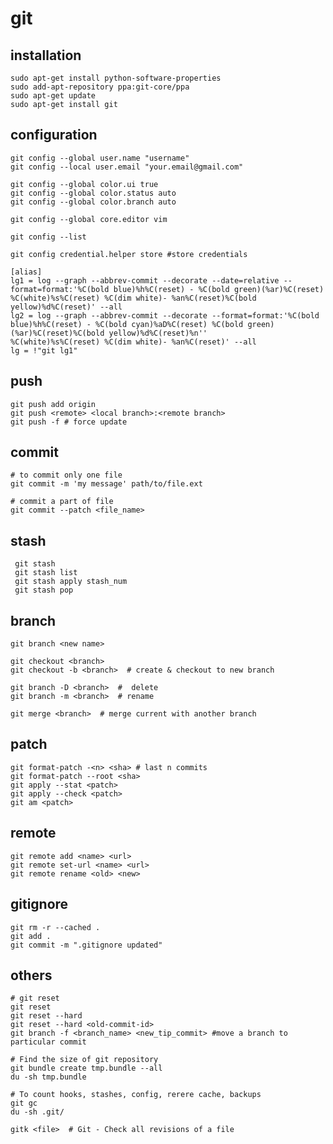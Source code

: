 git
===


installation
------------

    sudo apt-get install python-software-properties
    sudo add-apt-repository ppa:git-core/ppa
    sudo apt-get update
    sudo apt-get install git


configuration
-------------

    git config --global user.name "username"
    git config --local user.email "your.email@gmail.com"

    git config --global color.ui true
    git config --global color.status auto
    git config --global color.branch auto

    git config --global core.editor vim

    git config --list

    git config credential.helper store #store credentials

    [alias]
    lg1 = log --graph --abbrev-commit --decorate --date=relative --format=format:'%C(bold blue)%h%C(reset) - %C(bold green)(%ar)%C(reset) %C(white)%s%C(reset) %C(dim white)- %an%C(reset)%C(bold yellow)%d%C(reset)' --all
    lg2 = log --graph --abbrev-commit --decorate --format=format:'%C(bold blue)%h%C(reset) - %C(bold cyan)%aD%C(reset) %C(bold green)(%ar)%C(reset)%C(bold yellow)%d%C(reset)%n''          %C(white)%s%C(reset) %C(dim white)- %an%C(reset)' --all
    lg = !"git lg1"


push
----

    git push add origin
    git push <remote> <local branch>:<remote branch>
    git push -f # force update


commit
------

    # to commit only one file
    git commit -m 'my message' path/to/file.ext

    # commit a part of file
    git commit --patch <file_name>


stash
-----

     git stash
     git stash list
     git stash apply stash_num
     git stash pop


branch
------

    git branch <new name>

    git checkout <branch>
    git checkout -b <branch>  # create & checkout to new branch

    git branch -D <branch>  #  delete
    git branch -m <branch>  # rename

    git merge <branch>  # merge current with another branch


patch
-----

    git format-patch -<n> <sha> # last n commits
    git format-patch --root <sha>
    git apply --stat <patch>
    git apply --check <patch>
    git am <patch>


remote
------

    git remote add <name> <url>
    git remote set-url <name> <url>
    git remote rename <old> <new>


gitignore
---------

    git rm -r --cached .
    git add .
    git commit -m ".gitignore updated"


others
------

    # git reset
    git reset
    git reset --hard
    git reset --hard <old-commit-id>
    git branch -f <branch_name> <new_tip_commit> #move a branch to particular commit

    # Find the size of git repository
    git bundle create tmp.bundle --all
    du -sh tmp.bundle

    # To count hooks, stashes, config, rerere cache, backups
    git gc
    du -sh .git/

    gitk <file>  # Git - Check all revisions of a file
